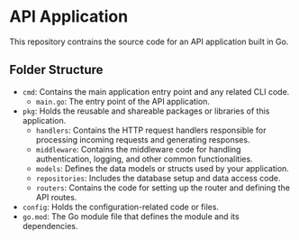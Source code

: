 # API Application

This repository contrains the source code for an API application built in Go.

## Folder Structure
- `cmd`:  Contains the main application entry point and any related CLI code.
    - `main.go`: The entry point of the API application.
- `pkg`: Holds the reusable and shareable packages or libraries of this application.
    - `handlers`: Contains the HTTP request handlers responsible for processing incoming requests and generating responses.
    - `middleware`: Contains the middleware code for handling authentication, logging, and other common functionalities.
    - `models`: Defines the data models or structs used by your application.
    - `repositories`: Includes the database setup and data access code.
    - `routers`: Contains the code for setting up the router and defining the API routes.
- `config`: Holds the configuration-related code or files.
- `go.mod`: The Go module file that defines the module and its dependencies.
